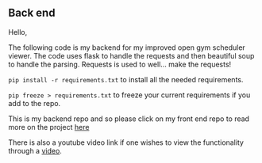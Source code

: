 ## Back end
Hello,

The following  code is my backend for my improved open gym scheduler viewer.
The code uses flask to handle the requests and then beautiful soup to handle the 
parsing. Requests is used to well... make the requests! 

```pip install -r requirements.txt``` to install all the needed requirements. 

```pip freeze > requirements.txt``` to freeze your current requirements if you add to the repo.

This is my backend repo and so please click on my front end repo to read more on the project
[here](https://github.com/camy-code/gymViewerFrontEnd)

There is also a youtube video link if one wishes to view the functionality through a 
[video](https://youtu.be/2ereNpCA3zM).
